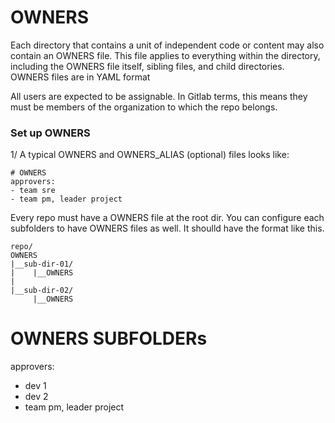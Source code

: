 # OWNERS

Each directory that contains a unit of independent code or content may also contain an OWNERS file. This file applies to everything within the directory, including the OWNERS file itself, sibling files, and child directories. OWNERS files are in YAML format

All users are expected to be assignable. In Gitlab terms, this means they must be members of the organization to which the repo belongs.

### Set up OWNERS
1/ A typical OWNERS and OWNERS_ALIAS (optional) files looks like:
```
# OWNERS
approvers:
- team sre
- team pm, leader project
```


Every repo must have a OWNERS file at the root dir. You can configure each subfolders to have OWNERS files as well. It shoulld have the format like this.
```
repo/
OWNERS
|__sub-dir-01/
|    |__OWNERS
|
|__sub-dir-02/
     |__OWNERS
```

# OWNERS SUBFOLDERs
approvers:
- dev 1
- dev 2
- team pm, leader project
```